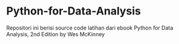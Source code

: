 # Python-for-Data-Analysis
Repositori ini berisi source code latihan dari ebook Python for Data Analysis, 2nd Edition by Wes McKinney
